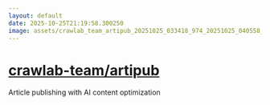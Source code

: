 ```yaml
---
layout: default
date: 2025-10-25T21:19:58.300250
image: assets/crawlab_team_artipub_20251025_033418_974_20251025_040558_25a703--20251025T060619037--cropped.png
---
```


# [crawlab-team/artipub](https://github.com/crawlab-team/artipub/)

Article publishing with AI content optimization
